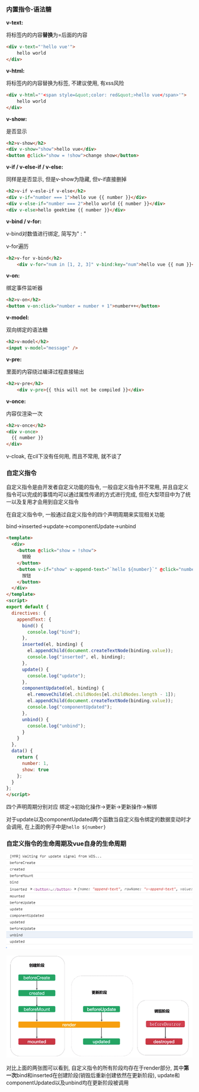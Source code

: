 ### 内置指令-语法糖



**v-text:**

将标签内的内容**替换**为=后面的内容

```html
<div v-text="'hello vue'">
	hello world
</div>
```



**v-html:**

将标签内的内容替换为标签, 不建议使用, 有xss风险

```html
<div v-html="'<span style=&quot;color: red&quot;>hello vue</span>'">
    hello world
</div>
```



**v-show:**

是否显示

```html
<h2>v-show</h2>
<div v-show="show">hello vue</div>
<button @click="show = !show">change show</button>
```



**v-if / v-else-if / v-else:**

同样是是否显示, 但是v-show为隐藏, 但v-if直接删掉

```html
<h2>v-if v-esle-if v-else</h2>
<div v-if="number === 1">hello vue {{ number }}</div>
<div v-else-if="number === 2">hello world {{ number }}</div>
<div v-else>hello geektime {{ number }}</div>
```



**v-bind / v-for:**

v-bind对数值进行绑定, 简写为" : "

v-for遍历

```html
<h2>v-for v-bind</h2>
    <div v-for="num in [1, 2, 3]" v-bind:key="num">hello vue {{ num }}</div>
```



**v-on:**

绑定事件监听器

```html
<h2>v-on</h2>
<button v-on:click="number = number + 1">number++</button>
```



**v-model:**

双向绑定的语法糖

```html
<h2>v-model</h2>
<input v-model="message" />
```



**v-pre:**

里面的内容绕过编译过程直接输出

```html
<h2>v-pre</h2>
    <div v-pre>{{ this will not be compiled }}</div>
```



**v-once:**

内容仅渲染一次

```html
<h2>v-once</h2>
<div v-once>
  {{ number }}
</div>
```



v-cloak, 在cil下没有任何用, 而且不常用, 就不谈了



### 自定义指令

自定义指令是由开发者自定义功能的指令, 一般自定义指令并不常用, 并且自定义指令可以完成的事情均可以通过属性传递的方式进行完成, 但在大型项目中为了统一以及复用才会用到自定义指令

在自定义指令中, 一般通过自定义指令的四个声明周期来实现相关功能

bind->inserted->update->componentUpdate->unbind

```html
<template>
  <div>
    <button @click="show = !show">
      销毁
    </button>
    <button v-if="show" v-append-text="`hello ${number}`" @click="number++">
      按钮
    </button>
  </div>
</template>
<script>
export default {
  directives: {
    appendText: {
      bind() {
        console.log("bind");
      },
      inserted(el, binding) {
        el.appendChild(document.createTextNode(binding.value));
        console.log("inserted", el, binding);
      },
      update() {
        console.log("update");
      },
      componentUpdated(el, binding) {
        el.removeChild(el.childNodes[el.childNodes.length - 1]);
        el.appendChild(document.createTextNode(binding.value));
        console.log("componentUpdated");
      },
      unbind() {
        console.log("unbind");
      }
    }
  },
  data() {
    return {
      number: 1,
      show: true
    };
  }
};
</script>

```

四个声明周期分别对应  绑定->初始化操作->更新->更新操作->解绑

对于update以及componentUpdated两个函数当自定义指令绑定的数据变动时才会调用, 在上面的例子中是`hello ${number}`



### 自定义指令的生命周期及vue自身的生命周期	

![1570762579989](./自定义指令生命周期与vue生命周期.png)

![生命周期](./声明周期.png)

对比上面的两张图可以看到, 自定义指令的所有阶段均存在于render部分,  其中**第一次**bind和inserted在创建阶段(销毁后重新创建依然在更新阶段), update和componentUpdated以及unbind均在更新阶段被调用